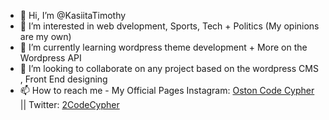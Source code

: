 - 👋 Hi, I’m @KasiitaTimothy
- 👀 I’m interested in web dvelopment, Sports, Tech + Politics (My opinions are my own)
- 🌱 I’m currently learning wordpress theme development + More on the Wordpress API
- 💞️ I’m looking to collaborate on any project based on the wordpress CMS , Front End designing
- 📫 How to reach me - My Official  Pages Instagram: [Oston Code Cypher](https://instagram/ostoncodecypher) || Twitter: [2CodeCypher](https://twitter/2codecypher)

<!---
KasiitaTimothy/KasiitaTimothy is a ✨ special ✨ repository because its `README.md` (this file) appears on your GitHub profile.
You can click the Preview link to take a look at your changes.
--->

